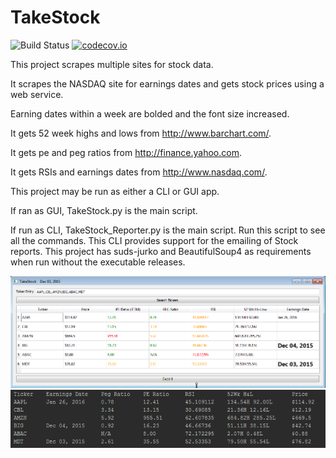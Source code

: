 # TakeStock
![Build Status](https://travis-ci.org/sgerhardt/TakeStock.svg?branch=master)
[![codecov.io](https://codecov.io/github/sgerhardt/TakeStock/coverage.svg?branch=master)](https://codecov.io/github/sgerhardt/TakeStock?branch=master)

This project scrapes multiple sites for stock data.

It scrapes the NASDAQ site for earnings dates and gets stock prices using a web service.

Earning dates within a week are bolded and the font size increased. 

It gets 52 week highs and lows from http://www.barchart.com/.

It gets pe and peg ratios from http://finance.yahoo.com.

It gets RSIs and earnings dates from http://www.nasdaq.com/.

This project may be run as either a CLI or GUI app.

If ran as GUI, TakeStock.py is the main script. 

If run as CLI, TakeStock_Reporter.py is the main script. Run this script to see all the commands.
This CLI provides support for the emailing of Stock reports.
This project has suds-jurko and BeautifulSoup4 as requirements when run without the executable releases.

![Alt text](/screenshot_gui.png?raw=true "TakeStock in GUI action")
![Alt text](/screenshot.png?raw=true "TakeStock in CLI action")
